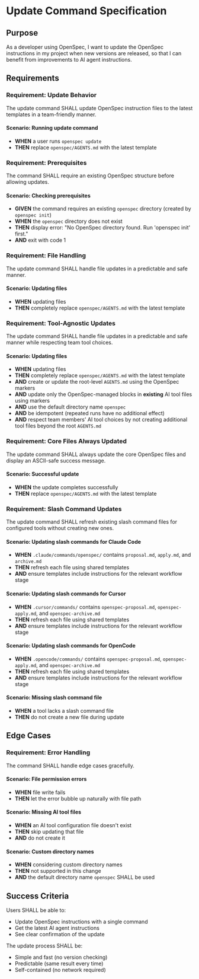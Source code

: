 # Update Command Specification

## Purpose

As a developer using OpenSpec, I want to update the OpenSpec instructions in my project when new versions are released, so that I can benefit from improvements to AI agent instructions.
## Requirements
### Requirement: Update Behavior
The update command SHALL update OpenSpec instruction files to the latest templates in a team-friendly manner.

#### Scenario: Running update command
- **WHEN** a user runs `openspec update`
- **THEN** replace `openspec/AGENTS.md` with the latest template

### Requirement: Prerequisites

The command SHALL require an existing OpenSpec structure before allowing updates.

#### Scenario: Checking prerequisites

- **GIVEN** the command requires an existing `openspec` directory (created by `openspec init`)
- **WHEN** the `openspec` directory does not exist
- **THEN** display error: "No OpenSpec directory found. Run 'openspec init' first."
- **AND** exit with code 1

### Requirement: File Handling
The update command SHALL handle file updates in a predictable and safe manner.

#### Scenario: Updating files
- **WHEN** updating files
- **THEN** completely replace `openspec/AGENTS.md` with the latest template

### Requirement: Tool-Agnostic Updates
The update command SHALL handle file updates in a predictable and safe manner while respecting team tool choices.

#### Scenario: Updating files

- **WHEN** updating files
- **THEN** completely replace `openspec/AGENTS.md` with the latest template
- **AND** create or update the root-level `AGENTS.md` using the OpenSpec markers
- **AND** update only the OpenSpec-managed blocks in **existing** AI tool files using markers
- **AND** use the default directory name `openspec`
- **AND** be idempotent (repeated runs have no additional effect)
- **AND** respect team members' AI tool choices by not creating additional tool files beyond the root `AGENTS.md`

### Requirement: Core Files Always Updated
The update command SHALL always update the core OpenSpec files and display an ASCII-safe success message.

#### Scenario: Successful update
- **WHEN** the update completes successfully
- **THEN** replace `openspec/AGENTS.md` with the latest template

### Requirement: Slash Command Updates
The update command SHALL refresh existing slash command files for configured tools without creating new ones.

#### Scenario: Updating slash commands for Claude Code
- **WHEN** `.claude/commands/openspec/` contains `proposal.md`, `apply.md`, and `archive.md`
- **THEN** refresh each file using shared templates
- **AND** ensure templates include instructions for the relevant workflow stage

#### Scenario: Updating slash commands for Cursor
- **WHEN** `.cursor/commands/` contains `openspec-proposal.md`, `openspec-apply.md`, and `openspec-archive.md`
- **THEN** refresh each file using shared templates
- **AND** ensure templates include instructions for the relevant workflow stage

#### Scenario: Updating slash commands for OpenCode
- **WHEN** `.opencode/commands/` contains `openspec-proposal.md`, `openspec-apply.md`, and `openspec-archive.md`
- **THEN** refresh each file using shared templates
- **AND** ensure templates include instructions for the relevant workflow stage

#### Scenario: Missing slash command file
- **WHEN** a tool lacks a slash command file
- **THEN** do not create a new file during update

## Edge Cases

### Requirement: Error Handling

The command SHALL handle edge cases gracefully.

#### Scenario: File permission errors

- **WHEN** file write fails
- **THEN** let the error bubble up naturally with file path

#### Scenario: Missing AI tool files

- **WHEN** an AI tool configuration file doesn't exist
- **THEN** skip updating that file
- **AND** do not create it

#### Scenario: Custom directory names

- **WHEN** considering custom directory names
- **THEN** not supported in this change
- **AND** the default directory name `openspec` SHALL be used

## Success Criteria

Users SHALL be able to:
- Update OpenSpec instructions with a single command
- Get the latest AI agent instructions
- See clear confirmation of the update

The update process SHALL be:
- Simple and fast (no version checking)
- Predictable (same result every time)
- Self-contained (no network required)